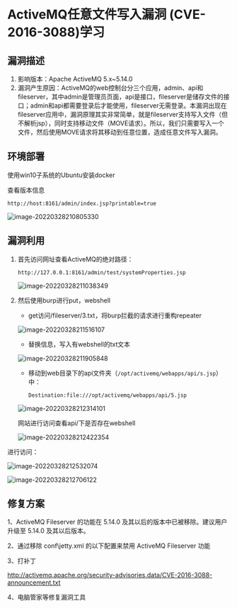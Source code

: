 # ActiveMQ任意文件写入漏洞 (CVE-2016-3088)学习

## 漏洞描述

1. 影响版本：Apache ActiveMQ 5.x~5.14.0
2. 漏洞产生原因：ActiveMQ的web控制台分三个应用，admin、api和fileserver，其中admin是管理员页面，api是接口，fileserver是储存文件的接口；admin和api都需要登录后才能使用，fileserver无需登录。本漏洞出现在fileserver应用中，漏洞原理其实非常简单，就是fileserver支持写入文件（但不解析jsp），同时支持移动文件（MOVE请求）。所以，我们只需要写入一个文件，然后使用MOVE请求将其移动到任意位置，造成任意文件写入漏洞。

## 环境部署

使用win10子系统的Ubuntu安装docker

查看版本信息

```text
http://host:8161/admin/index.jsp?printable=true
```

![image-20220328210805330](E:\学习\picture\image-20220328210805330.png)

## 漏洞利用

1. 首先访问网址查看ActiveMQ的绝对路径：

   ```
   http://127.0.0.1:8161/admin/test/systemProperties.jsp
   ```

   ![image-20220328211038349](E:\学习\picture\image-20220328211038349.png)

2. 然后使用burp进行put，webshell

   - get访问/fileserver/3.txt，将burp拦截的请求进行重构repeater

   ![image-20220328211516107](E:\学习\picture\image-20220328211516107.png)

   - 替换信息，写入有webshell的txt文本

   ![image-20220328211905848](E:\学习\picture\image-20220328211905848.png)

   - 移动到web目录下的api文件夹（`/opt/activemq/webapps/api/s.jsp`）中：

     ```
     Destination:file:///opt/activemq/webapps/api/5.jsp
     ```

   ![image-20220328212314101](E:\学习\picture\image-20220328212314101.png)

   网站进行访问查看api/下是否存在webshell

   ![image-20220328212422354](E:\学习\picture\image-20220328212422354.png)

进行访问：

![image-20220328212532074](E:\学习\picture\image-20220328212532074.png)

![image-20220328212706122](E:\学习\picture\image-20220328212706122.png)

## 修复方案

1、ActiveMQ Fileserver 的功能在 5.14.0 及其以后的版本中已被移除。建议用户升级至 5.14.0 及其以后版本。

2、通过移除 conf\jetty.xml 的以下配置来禁用 ActiveMQ Fileserver 功能

3、打补丁

http://activemq.apache.org/security-advisories.data/CVE-2016-3088-announcement.txt

4、电脑管家等修复漏洞工具